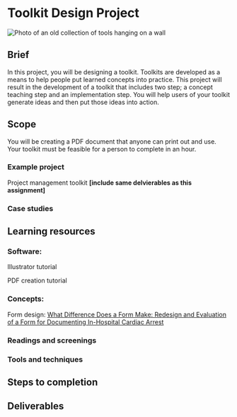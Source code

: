 # Toolkit Design Project
![Photo of an old collection of tools hanging on a wall](https://unsplash.it/3000/1500?image=284)
## Brief
In this project, you will be designing a toolkit. Toolkits are developed as a means to help people put learned concepts into practice. This project will result in the development of a toolkit that includes two step; a concept teaching step and an implementation step. You will help users of your toolkit generate ideas and then put those ideas into action.

## Scope
You will be creating a PDF document that anyone can print out and use.
Your toolkit must be feasible for a person to complete in an hour.

### Example project
Project management toolkit **[include same delvierables as this assignment]**

### Case studies

## Learning resources
### Software:
Illustrator tutorial

PDF creation tutorial

### Concepts:
Form design: [What Difference Does a Form Make: Redesign and Evaluation of a Form for Documenting In-Hospital Cardiac Arrest](https://digital.lib.washington.edu/researchworks/bitstream/handle/1773/22800/Au_washington_0250E_11500.pdf?sequence=1)



### Readings and screenings
### Tools and techniques
## Steps to completion
## Deliverables
